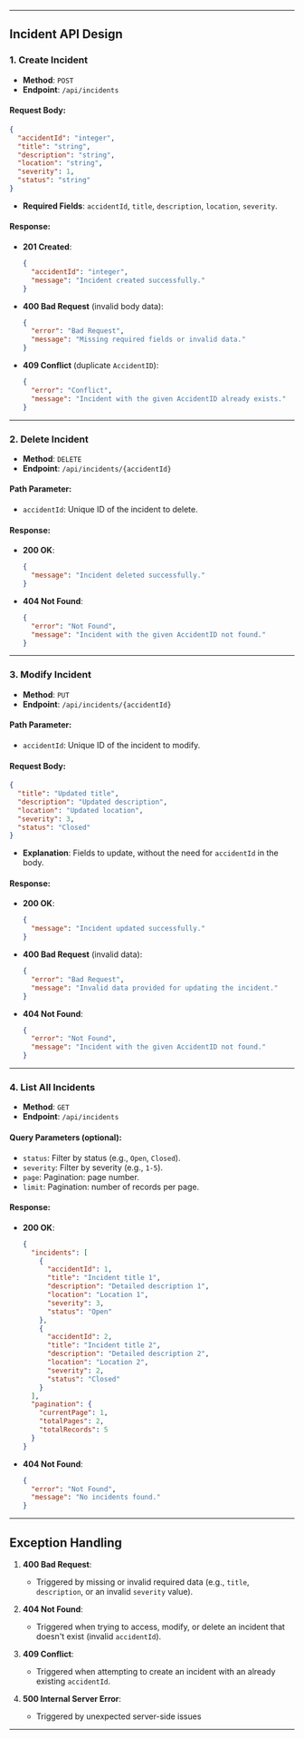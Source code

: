 
---

## **Incident API Design**

### **1. Create Incident**
- **Method**: `POST`
- **Endpoint**: `/api/incidents`
  
#### **Request Body**:
```json
{
  "accidentId": "integer",
  "title": "string",
  "description": "string",
  "location": "string",
  "severity": 1,
  "status": "string"
}
```
- **Required Fields**: `accidentId`, `title`, `description`, `location`, `severity`.

#### **Response**:
- **201 Created**:
  ```json
  {
    "accidentId": "integer",
    "message": "Incident created successfully."
  }
  ```
- **400 Bad Request** (invalid body data):
  ```json
  {
    "error": "Bad Request",
    "message": "Missing required fields or invalid data."
  }
  ```
- **409 Conflict** (duplicate `AccidentID`):
  ```json
  {
    "error": "Conflict",
    "message": "Incident with the given AccidentID already exists."
  }
  ```

---

### **2. Delete Incident**
- **Method**: `DELETE`
- **Endpoint**: `/api/incidents/{accidentId}`

#### **Path Parameter**:
- `accidentId`: Unique ID of the incident to delete.

#### **Response**:
- **200 OK**:
  ```json
  {
    "message": "Incident deleted successfully."
  }
  ```
- **404 Not Found**:
  ```json
  {
    "error": "Not Found",
    "message": "Incident with the given AccidentID not found."
  }
  ```

---

### **3. Modify Incident**
- **Method**: `PUT`
- **Endpoint**: `/api/incidents/{accidentId}`

#### **Path Parameter**:
- `accidentId`: Unique ID of the incident to modify.

#### **Request Body**:
```json
{
  "title": "Updated title",
  "description": "Updated description",
  "location": "Updated location",
  "severity": 3,
  "status": "Closed"
}
```
- **Explanation**: Fields to update, without the need for `accidentId` in the body.

#### **Response**:
- **200 OK**:
  ```json
  {
    "message": "Incident updated successfully."
  }
  ```
- **400 Bad Request** (invalid data):
  ```json
  {
    "error": "Bad Request",
    "message": "Invalid data provided for updating the incident."
  }
  ```
- **404 Not Found**:
  ```json
  {
    "error": "Not Found",
    "message": "Incident with the given AccidentID not found."
  }
  ```

---

### **4. List All Incidents**
- **Method**: `GET`
- **Endpoint**: `/api/incidents`

#### **Query Parameters** (optional):
- `status`: Filter by status (e.g., `Open`, `Closed`).
- `severity`: Filter by severity (e.g., `1-5`).
- `page`: Pagination: page number.
- `limit`: Pagination: number of records per page.

#### **Response**:
- **200 OK**:
  ```json
  {
    "incidents": [
      {
        "accidentId": 1,
        "title": "Incident title 1",
        "description": "Detailed description 1",
        "location": "Location 1",
        "severity": 3,
        "status": "Open"
      },
      {
        "accidentId": 2,
        "title": "Incident title 2",
        "description": "Detailed description 2",
        "location": "Location 2",
        "severity": 2,
        "status": "Closed"
      }
    ],
    "pagination": {
      "currentPage": 1,
      "totalPages": 2,
      "totalRecords": 5
    }
  }
  ```
- **404 Not Found**:
  ```json
  {
    "error": "Not Found",
    "message": "No incidents found."
  }
  ```

---

## **Exception Handling**

1. **400 Bad Request**:
   - Triggered by missing or invalid required data (e.g., `title`, `description`, or an invalid `severity` value).
   
2. **404 Not Found**:
   - Triggered when trying to access, modify, or delete an incident that doesn't exist (invalid `accidentId`).

3. **409 Conflict**:
   - Triggered when attempting to create an incident with an already existing `accidentId`.

4. **500 Internal Server Error**:
   - Triggered by unexpected server-side issues

---